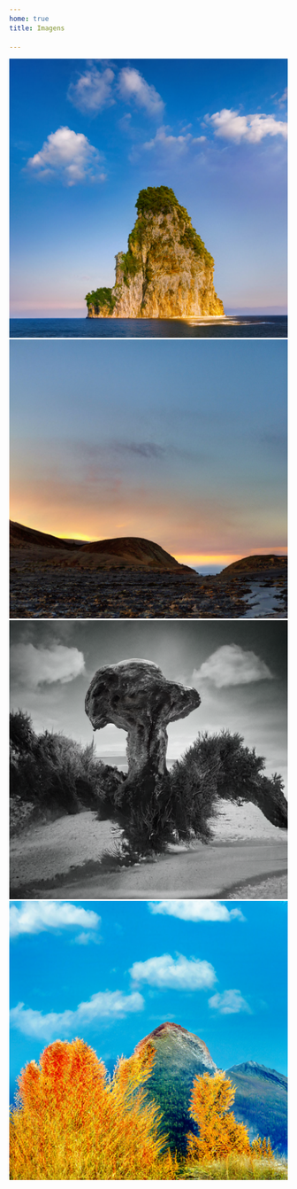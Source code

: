 ```yaml
---
home: true
title: Imagens

---
```





![Primeira imagem](../teste.png)
![Segunda imagem](../1.png)
![Terceira imagem](../2.png)
![Quarta imagem](../3.png)

